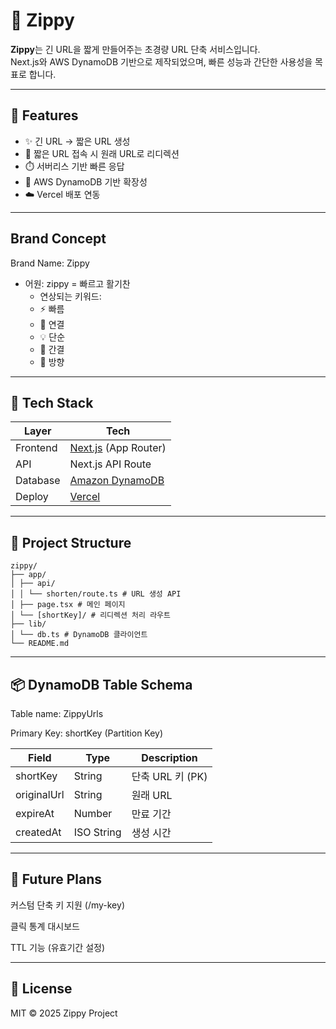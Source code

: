 # 🔗 Zippy

**Zippy**는 긴 URL을 짧게 만들어주는 초경량 URL 단축 서비스입니다.  
Next.js와 AWS DynamoDB 기반으로 제작되었으며, 빠른 성능과 간단한 사용성을 목표로 합니다.

---

## 🚀 Features

- ✨ 긴 URL → 짧은 URL 생성
- 🔄 짧은 URL 접속 시 원래 URL로 리디렉션
- ⏱️ 서버리스 기반 빠른 응답
- 🧩 AWS DynamoDB 기반 확장성
- ☁️ Vercel 배포 연동

---

## Brand Concept

Brand Name: Zippy

- 어원: zippy = 빠르고 활기찬
  - 연상되는 키워드:
  - ⚡ 빠름
  - 🔗 연결
  - 💡 단순
  - 📏 간결
  - 🧭 방향

---

## 🧱 Tech Stack

| Layer    | Tech                                                |
| -------- | --------------------------------------------------- |
| Frontend | [Next.js](https://nextjs.org/) (App Router)         |
| API      | Next.js API Route                                   |
| Database | [Amazon DynamoDB](https://aws.amazon.com/dynamodb/) |
| Deploy   | [Vercel](https://vercel.com/)                       |

---

## 📁 Project Structure

```shell
zippy/
├── app/
│ ├── api/
│ │ └── shorten/route.ts # URL 생성 API
│ ├── page.tsx # 메인 페이지
│ └── [shortKey]/ # 리디렉션 처리 라우트
├── lib/
│ └── db.ts # DynamoDB 클라이언트
└── README.md
```

---

## 📦 DynamoDB Table Schema

Table name: ZippyUrls

Primary Key: shortKey (Partition Key)

| Field       | Type       | Description      |
| ----------- | ---------- | ---------------- |
| shortKey    | String     | 단축 URL 키 (PK) |
| originalUrl | String     | 원래 URL         |
| expireAt    | Number     | 만료 기간        |
| createdAt   | ISO String | 생성 시간        |

---

## 🧠 Future Plans

커스텀 단축 키 지원 (/my-key)

클릭 통계 대시보드

TTL 기능 (유효기간 설정)

---

## 📜 License

MIT © 2025 Zippy Project
